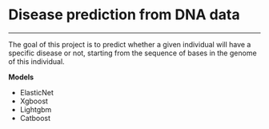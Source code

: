 # Disease prediction from DNA data
------------------------------------

The goal of this project is to predict whether a given individual will have a specific disease 
or not, starting from the sequence of bases in the genome of this individual.

**Models**
* ElasticNet
* Xgboost
* Lightgbm
* Catboost